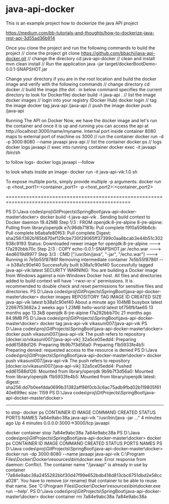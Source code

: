# java-api-docker
This is an example project how to dockerize the java API project

https://medium.com/bb-tutorials-and-thoughts/how-to-dockerize-java-rest-api-3d55ad36b914

Once you clone the project and run the following commands to build the project
// clone the project
git clone https://github.com/bbachi/java-api-docker.git
// change the directory
cd java-api-docker
// clean and install
mvn clean install
// Run the application
java -jar target/dockerBootDemo-0.0.1-SNAPSHOT.jar


Change your directory if you are in the root location and build the docker image and verify with the following commands
// change directory
cd docker
// build the image (the dot . in below command specifies the current directory to look for Dockerfile)
docker build -t java-api .
// list the image
docker images
// login into your registry (Docker Hub)
docker login
// tag the image
docker tag java-api <repository name>/java-api
// push the image
docker push <repository name>/java-api

Running The API on Docker
Now, we have the docker image and let's run the container and once it is up and running you can access the api at http://localhost:3000/name/myname.
Internal port inside container 8080 maps to external port of machine os 3000
// run the container
docker run -d -p 3000:8080 --name javaapi java-api
// list the container
docker ps
// logs
docker logs javaapi
// exec into running container
docker exec -it javaapi /bin/sh


to follow logs-
 docker logs javaapi --follow
 
to look whats inside an image-
docker run -it java-api-vik:1.0 sh

To expose multiple ports, simply provide multiple -p arguments:
docker run -p <host_port1>:<container_port1> -p <host_port2>:<container_port2>

=================================================================================================

PS D:\Java codes\proj\GitProjects\SpringBoot\java-api-docker-master\docker> docker build -t java-api-vik .
Sending build context to Docker daemon  19.42MB
Step 1/3 : FROM openjdk:8-jre-alpine
8-jre-alpine: Pulling from library/openjdk
e7c96db7181b: Pull complete
f910a506b6cb: Pull complete
b6abafe80f63: Pull complete
Digest: sha256:f362b165b870ef129cbe730f29065ff37399c0aa8bcab3e44b51c302938c9193
Status: Downloaded newer image for openjdk:8-jre-alpine
 ---> f7a292bbb70c
Step 2/3 : COPY echo-0.0.1-SNAPSHOT.jar /echo.war
 ---> 4ed6019d9977
Step 3/3 : CMD ["/usr/bin/java", "-jar", "/echo.war"]
 ---> Running in 7e5b55f8786f
Removing intermediate container 7e5b55f8786f
 ---> b38a1c90ef40
Successfully built b38a1c90ef40
Successfully tagged java-api-vik:latest
SECURITY WARNING: You are building a Docker image from Windows against a non-Windows Docker host. All files and directories added to build context will have '-rwxr-xr-x' permissions. It is recommended to double check and reset permissions for sensitive files and directories.
PS D:\Java codes\proj\GitProjects\SpringBoot\java-api-docker-master\docker> docker images
REPOSITORY          TAG                 IMAGE ID            CREATED              SIZE
java-api-vik        latest              b38a1c90ef40        About a minute ago   104MB
busybox             latest              22667f53682a        2 weeks ago          1.23MB
hello-world         latest              bf756fb1ae65        13 months ago        13.3kB
openjdk             8-jre-alpine        f7a292bbb70c        21 months ago        84.9MB
PS D:\Java codes\proj\GitProjects\SpringBoot\java-api-docker-master\docker> docker tag java-api-vik vikasuni007/java-api-vik
PS D:\Java codes\proj\GitProjects\SpringBoot\java-api-docker-master\docker> docker push vikasuni007/java-api-vik        The push refers to repository [docker.io/vikasuni007/java-api-vik]
32a5ce05edd4: Preparing
edd61588d126: Preparing
9b9b7f3d56a0: Preparing
f1b5933fe4b5: Preparing
denied: requested access to the resource is denied
PS D:\Java codes\proj\GitProjects\SpringBoot\java-api-docker-master\docker> docker push vikasuni007/java-api-vik
The push refers to repository [docker.io/vikasuni007/java-api-vik]
32a5ce05edd4: Pushed
edd61588d126: Mounted from library/openjdk
9b9b7f3d56a0: Mounted from library/openjdk
f1b5933fe4b5: Mounted from library/openjdk
latest: digest: sha256:dd7b0eefdda0699b31382aff86f0cb3c6ac75adb9fbd02b119805f6140e699ec size: 1159
PS D:\Java codes\proj\GitProjects\SpringBoot\java-api-docker-master\docker>

----

to stop-
docker ps
CONTAINER ID        IMAGE               COMMAND                  CREATED             STATUS              PORTS                    NAMES
7a84e9abc38a        java-api-vik        "/usr/bin/java -jar …"   4 minutes ago       Up 4 minutes        0.0.0.0:3000->3000/tcp   javaapi

docker container stop 7a84e9abc38a          7a84e9abc38a
PS D:\Java codes\proj\GitProjects\SpringBoot\java-api-docker-master\docker> docker ps                                   CONTAINER ID        IMAGE               COMMAND             CREATED             STATUS              PORTS               NAMES
PS D:\Java codes\proj\GitProjects\SpringBoot\java-api-docker-master\docker> docker run -dp 3000:8080 --name javaapi java-api-vik
C:\Program Files\Docker\Docker\resources\bin\docker.exe: Error response from daemon: Conflict. The container name "/javaapi" is already in use by container "7a84e9abc38a2455282bbf30d47f99e652bdb418d813cbc6751dbd2e58cca028". You have to remove (or rename) that container to be able to reuse that name.
See 'C:\Program Files\Docker\Docker\resources\bin\docker.exe run --help'.
PS D:\Java codes\proj\GitProjects\SpringBoot\java-api-docker-master\docker> docker container rm 7a84e9abc38a
7a84e9abc38a





